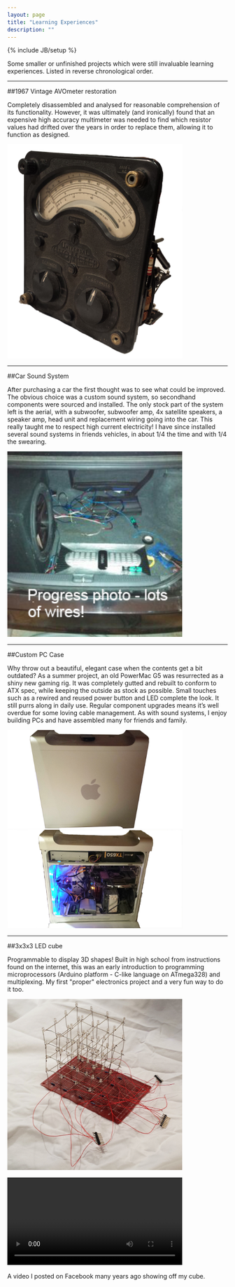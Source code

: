 ```yaml
---
layout: page
title: "Learning Experiences"
description: ""
---
```

{% include JB/setup %}

Some smaller or unfinished projects which were still invaluable learning experiences. Listed in reverse chronological order.

* * *

##1967 Vintage AVOmeter restoration

Completely disassembled and analysed for reasonable comprehension of its functionality. However, it was ultimately (and ironically) found that an expensive high accuracy multimeter was needed to find which resistor values had drifted over the years in order to replace them, allowing it to function as designed.

<img src="assets/avometer.jpg" width="400">

* * *

##Car Sound System

After purchasing a car the first thought was to see what could be improved. The obvious choice was a custom sound system, so secondhand components were sourced and installed. The only stock part of the system left is the aerial, with a subwoofer, subwoofer amp, 4x satellite speakers, a speaker amp, head unit and replacement wiring going into the car. This really taught me to respect high current electricity! I have since installed several sound systems in friends vehicles, in about 1/4 the time and with 1/4 the swearing.

<img src="assets/soundsystem.jpg" width="400">

* * *

##Custom PC Case

Why throw out a beautiful, elegant case when the contents get a bit outdated? As a summer project, an old PowerMac G5 was resurrected as a shiny new gaming rig. It was completely gutted and rebuilt to conform to ATX spec, while keeping the outside as stock as possible. Small touches such as a rewired and reused power button and LED complete the look. It still purrs along in daily use. Regular component upgrades means it’s well overdue for some loving cable management. As with sound systems, I enjoy building PCs and have assembled many for friends and family.


<img src="assets/pcside.jpg" width="400">
<img src="assets/pcopen.jpg" width="400">

* * *

##3x3x3 LED cube

Programmable to display 3D shapes! Built in high school from instructions found on the internet, this was an early introduction to programming microprocessors (Arduino platform - C-like language on ATmega328) and multiplexing. My first "proper" electronics project and a very fun way to do it too.


<img src="assets/cube.jpg" width="400">

<video src="assets/cube.mp4" width="400" controls preload></video>

A video I posted on Facebook many years ago showing off my cube.
<br/>
<br/>
<br/>
<br/>
<br/>





